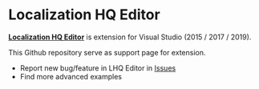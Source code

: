 # Localization HQ Editor

[**Localization HQ Editor**](https://www.lhqeditor.com) is extension for Visual Studio (2015 / 2017 / 2019).

This Github repository serve as support page for extension.

* Report new bug/feature in LHQ Editor in [Issues](https://github.com/scalehq/lhq/issues)
* Find more advanced examples
